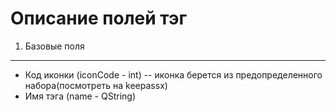 Описание полей тэг
==================

1. Базовые поля
---------------

* Код иконки (iconCode - int) -- иконка берется из предопределенного набора(посмотреть на keepassx)
* Имя тэга (name - QString)
